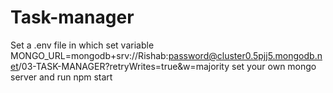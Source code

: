# Task-manager
Set a .env file in which set variable MONGO_URL=mongodb+srv://Rishab:password@cluster0.5pjj5.mongodb.net/03-TASK-MANAGER?retryWrites=true&w=majority
set your own mongo server and run npm start
